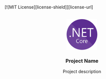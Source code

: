 [![MIT License][license-shield]][license-url]


<!-- PROJECT LOGO -->
<br />
<div align="center">
  <a href="https://github.com/AdrianGaray/01_TemplateRepo/blob/main/Images/netcore_logo.png">
    <img src="Images/netcore_logo.png" alt="Logo" width="100" height="100">
  </a>

  <h3 align="center">Project Name</h3>

  <p align="center">
    Project description
    <br />
  </p>
</div>
